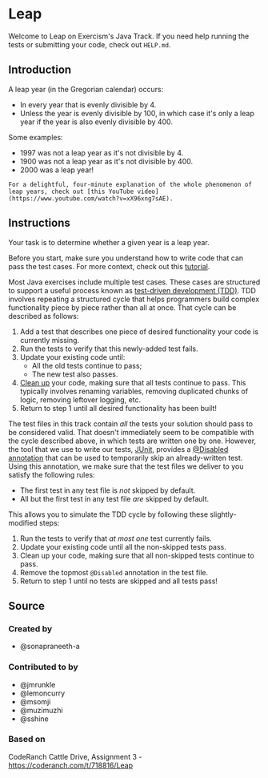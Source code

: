 # Leap

Welcome to Leap on Exercism's Java Track.
If you need help running the tests or submitting your code, check out `HELP.md`.

## Introduction

A leap year (in the Gregorian calendar) occurs:

- In every year that is evenly divisible by 4.
- Unless the year is evenly divisible by 100, in which case it's only a leap year if the year is
  also evenly divisible by 400.

Some examples:

- 1997 was not a leap year as it's not divisible by 4.
- 1900 was not a leap year as it's not divisible by 400.
- 2000 was a leap year!

~~~~exercism/note
For a delightful, four-minute explanation of the whole phenomenon of leap years, check out [this YouTube video](https://www.youtube.com/watch?v=xX96xng7sAE).
~~~~

## Instructions

Your task is to determine whether a given year is a leap year.

Before you start, make sure you understand how to write code that can pass the test cases.
For more context, check out this [tutorial].

Most Java exercises include multiple test cases.
These cases are structured to support a useful process known
as [test-driven development (TDD)][tdd].
TDD involves repeating a structured cycle that helps programmers build complex functionality piece
by piece rather than all at once.
That cycle can be described as follows:

1. Add a test that describes one piece of desired functionality your code is currently missing.
2. Run the tests to verify that this newly-added test fails.
3. Update your existing code until:
    - All the old tests continue to pass;
    - The new test also passes.
4. [Clean up][refactoring] your code, making sure that all tests continue to pass.
   This typically involves renaming variables, removing duplicated chunks of logic, removing
   leftover logging, etc.
5. Return to step 1 until all desired functionality has been built!

The test files in this track contain _all_ the tests your solution should pass to be considered
valid.
That doesn't immediately seem to be compatible with the cycle described above, in which tests are
written one by one.
However, the tool that we use to write our tests, [JUnit][junit],
provides a [@Disabled][junit-disabled] [annotation][java-annotation] that can be used to temporarily
skip an already-written test.
Using this annotation, we make sure that the test files we deliver to you satisfy the following
rules:

- The first test in any test file is _not_ skipped by default.
- All but the first test in any test file _are_ skipped by default.

This allows you to simulate the TDD cycle by following these slightly-modified steps:

1. Run the tests to verify that _at most one_ test currently fails.
2. Update your existing code until all the non-skipped tests pass.
3. Clean up your code, making sure that all non-skipped tests continue to pass.
4. Remove the topmost `@Disabled` annotation in the test file.
5. Return to step 1 until no tests are skipped and all tests pass!

[java-annotation]: https://docs.oracle.com/javase/tutorial/java/annotations/

[junit]: https://junit.org/junit5/

[junit-disabled]: https://junit.org/junit5/docs/current/api/org.junit.jupiter.api/org/junit/jupiter/api/Disabled.html

[refactoring]: https://en.wikipedia.org/wiki/Code_refactoring

[tdd]: https://en.wikipedia.org/wiki/Test-driven_development

[tutorial]: https://github.com/exercism/java/blob/main/exercises/practice/hello-world/.docs/instructions.append.md#tutorial

## Source

### Created by

- @sonapraneeth-a

### Contributed to by

- @jmrunkle
- @lemoncurry
- @msomji
- @muzimuzhi
- @sshine

### Based on

CodeRanch Cattle Drive, Assignment 3 - https://coderanch.com/t/718816/Leap
